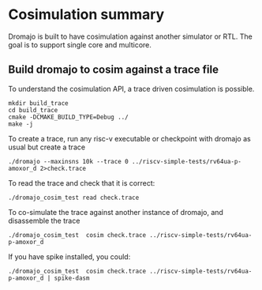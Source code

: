 

# Cosimulation summary

Dromajo is built to have cosimulation against another simulator or RTL. The
goal is to support single core and multicore.



## Build dromajo to cosim against a trace file


To understand the cosimulation API, a trace driven cosimulation is possible.

```
mkdir build_trace
cd build_trace
cmake -DCMAKE_BUILD_TYPE=Debug ../
make -j
```

To create a trace, run any risc-v executable or checkpoint with dromajo as usual
but create a trace

```
./dromajo --maxinsns 10k --trace 0 ../riscv-simple-tests/rv64ua-p-amoxor_d 2>check.trace
```

To read the trace and check that it is correct:

```
./dromajo_cosim_test read check.trace
```

To co-simulate the trace against another instance of dromajo, and disassemble the trace

```
./dromajo_cosim_test  cosim check.trace ../riscv-simple-tests/rv64ua-p-amoxor_d
```

If you have spike installed, you could:

```
./dromajo_cosim_test  cosim check.trace ../riscv-simple-tests/rv64ua-p-amoxor_d | spike-dasm
```

